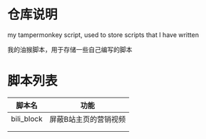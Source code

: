 # 仓库说明

my tampermonkey script, used to store scripts that I have written

我的油猴脚本，用于存储一些自己编写的脚本



# 脚本列表



| 脚本名     | 功能                  |
| ---------- | --------------------- |
| bili_block | 屏蔽B站主页的营销视频 |
|            |                       |
|            |                       |

